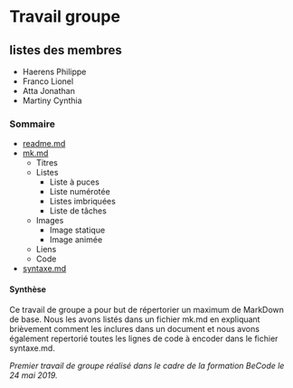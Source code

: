 # Travail groupe  

## listes des membres  

* Haerens Philippe
* Franco Lionel
* Atta Jonathan
* Martiny Cynthia  

### Sommaire  

* [readme.md](readme.md)
* [mk.md](mk.md)
  * Titres
  * Listes
    * Liste à puces
    * Liste numérotée
    * Listes imbriquées
    * Liste de tâches
  * Images
    * Image statique
    * Image animée
  * Liens
  * Code
* [syntaxe.md](syntaxe.md)  

#### Synthèse  

Ce travail de groupe a pour but de répertorier un maximum de MarkDown de base. Nous les avons listés dans un fichier mk.md en expliquant brièvement comment les inclures dans un document et nous avons également repertorié toutes les lignes de code à encoder dans le fichier syntaxe.md.  

*Premier travail de groupe réalisé dans le cadre de la formation BeCode le 24 mai 2019.*
